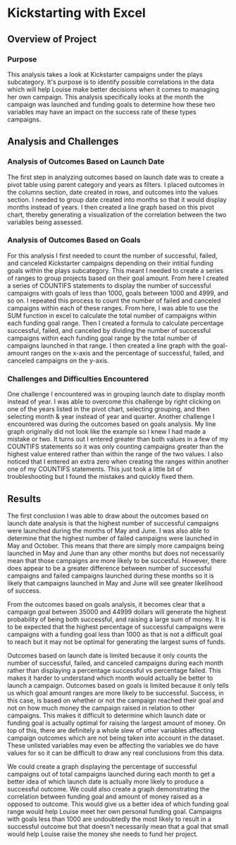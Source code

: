 # Kickstarting with Excel

## Overview of Project

### Purpose
This analysis takes a look at Kickstarter campaigns under the plays subcategory. It's purpose is to identify possible correlations in the data which will help Louise make better decisions when it comes to managing her own campaign. This analysis specifically looks at the month the campaign was launched and funding goals to determine how these two variables may have an impact on the success rate of these types campaigns.

## Analysis and Challenges

### Analysis of Outcomes Based on Launch Date
The first step in analyzing outcomes based on launch date was to create a pivot table using parent category and years as filters. I placed outcomes in the columns section, date created in rows, and outcomes into the values section. I needed to group date created into months so that it would display months instead of years. I then created a line graph based on this pivot chart, thereby generating a visualization of the correlation between the two variables being assessed.

### Analysis of Outcomes Based on Goals
For this analysis I first needed to count the number of successful, failed, and canceled Kickstarter campaigns depending on their intitial funding goals within the plays subcategory. This meant I needed to create a series of ranges to group projects based on their goal amount. From here I created a series of COUNTIFS statements to display the number of successful campaigns with goals of less than 1000, goals between 1000 and 4999, and so on. I repeated this process to count the number of failed and canceled campaigns within each of these ranges. From here, I was able to use the SUM function in excel to calculate the total number of campaigns within each funding goal range. Then I created a formula to calculate percentage successful, failed, and canceled by dividing the number of successful campaigns within each funding goal range by the total number of campaigns launched in that range. I then created a line graph with the goal-amount ranges on the x-axis and the percentage of successful, failed, and canceled campaigns on the y-axis. 

### Challenges and Difficulties Encountered
One challenge I encountered was in grouping launch date to display month instead of year. I was able to overcome this challenge by right clicking on one of the years listed in the pivot chart, selecting grouping, and then selecting month & year instead of year and quarter. Another challenge I encountered was during the outcomes based on goals analysis. My line graph originally did not look like the example so I knew I had made a mistake or two. It turns out I entered greater than both values in a few of my COUNTIFS statements so it was only counting campaigns greater than the highest value entered rather than within the range of the two values. I also noticed that I entered an extra zero when creating the ranges within another one of my COUNTIFS statements. This just took a little bit of troubleshooting but I found the mistakes and quickly fixed them.

## Results

The first conclusion I was able to draw about the outcomes based on launch date analysis is that the highest number of successful campaigns were launched during the months of May and June. I was also able to determine that the highest number of failed campaigns were launched in May and October. This means that there are simply more campaigns being launched in May and June than any other months but does not necessarily mean that those campaigns are more likely to be succesful. However, there does appear to be a greater difference between number of successful campaigns and failed campaigns launched during these months so it is likely that campaigns launched in May and June will see greater likelihood of success.

From the outcomes based on goals analysis, it becomes clear that a campaign goal between 35000 and 44999 dollars will generate the highest probability of being both successful, and raising a large sum of money. It is to be expected that the highest percentage of successful campaigns were campaigns with a funding goal less than 1000 as that is not a difficult goal to reach but it may not be optimal for generating the largest sums of funds.

Outcomes based on launch date is limited because it only counts the number of successful, failed, and canceled campaigns during each month rather than displaying a percentage successful vs percentage failed. This makes it harder to understand which month would actually be better to launch a campaign. Outcomes based on goals is limited because it only tells us which goal amount ranges are more likely to be successful. Success, in this case, is based on whether or not the campaign reached their goal and not on how much money the campaign raised in relation to other campaigns. This makes it difficult to determine which launch date or funding goal is actually optimal for raising the largest amount of money. On top of this, there are definitely a whole slew of other variables affecting campaign outcomes which are not being taken into account in the dataset. These unlisted variables may even be affecting the variables we do have values for so it can be difficult to draw any real conclusions from this data.

We could create a graph displaying the percentage of successful campaigns out of total campaigns launched during each month to get a better idea of which launch date is actually more likely to produce a successful outcome. We could also create a graph demonstrating the correlation between funding goal and amount of money raised as a opposed to outcome. This would give us a better idea of which funding goal range would help Louise meet her own personal funding goal. Campaigns with goals less than 1000 are undoubtedly the most likely to result in a successful outcome but that doesn't necessarily mean that a goal that small would help Louise raise the money she needs to fund her project.
